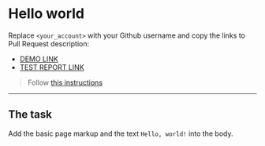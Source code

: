 # Hello world
Replace `<your_account>` with your Github username and copy the links to Pull Request description:
- [DEMO LINK](https://imariash86.github.io/layout_hello-world/)
- [TEST REPORT LINK](https://imariash86.github.io/layout_hello-world/report/html_report/)

> Follow [this instructions](https://mate-academy.github.io/layout_task-guideline/#how-to-solve-the-layout-tasks-on-github)
___

## The task 
Add the basic page markup and the text `Hello, world!` into the body.
